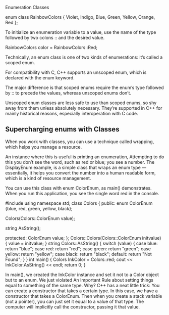 
Enumeration Classes

enum class RainbowColors {
Violet,
Indigo,
Blue,
Green,
Yellow,
Orange,
Red
};

To initialize an enumeration variable to a value, use the name of the type followed by two colons :: and the desired value.

RainbowColors color = RainbowColors::Red;

Technically, an enum class is one of two kinds of enumerations: it’s called a scoped enum.

For compatibility with C, C++ supports an unscoped enum, which is declared with the enum keyword.

The major difference is that scoped enums require the enum’s type followed by :: to precede the values, whereas unscoped enums don’t.

Unscoped enum classes are less safe to use than scoped enums, so shy away from them unless absolutely necessary. They’re supported in C++ for mainly historical reasons, especially interoperation with C code.



## Supercharging enums with Classes
When you work with classes, you can use a technique called wrapping, which helps you manage a resource.

An instance where this is useful is printing an enumeration,
Attempting to do this you don’t see the word, such as red or blue; you see
a number. The DisplayEnum example, is a simple class that wraps an enum type — essentially, it helps you convert the number into a human readable form, which is a kind of resource management.

You can use this class with enum ColorEnum, as main() demonstrates. When you run this application, you see the single word red in the console.

#include <iostream>
using namespace std;
class Colors
{
  public:
  enum ColorEnum {blue, red, green, yellow, black};

  Colors(Colors::ColorEnum value);

  string AsString();

  protected:
  ColorEnum value;
};
Colors::Colors(Colors::ColorEnum initvalue)
{
value = initvalue;
}
string Colors::AsString()
{
switch (value)
{
case blue:
return "blue";
case red:
return "red";
case green:
return "green";
case yellow:
return "yellow";
case black:
return "black";
default:
return "Not Found";
}
}
int main()
{
Colors InkColor = Colors::red;
cout << InkColor.AsString() << endl;
return 0;
}



In main(), we created the InkColor instance and set it not to a Color
object but to an enum. We just violated An Important Rule about setting
things equal to something of the same type. Why? C++ has a neat little
trick: You can create a constructor that takes a certain type. In this case,
we have a constructor that takes a ColorEnum. Then when you create
a stack variable (not a pointer), you can just set it equal to a value of
that type. The computer will implicitly call the constructor, passing it
that value.

